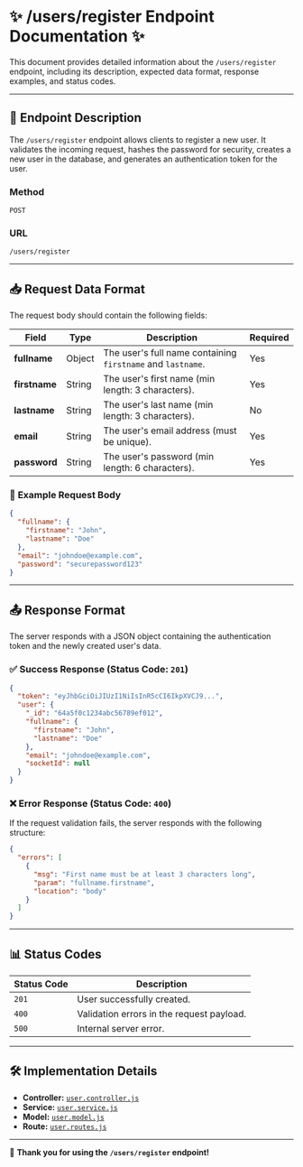 # ✨ **/users/register Endpoint Documentation** ✨

This document provides detailed information about the `/users/register` endpoint, including its description, expected data format, response examples, and status codes.

---

## 🚀 **Endpoint Description**
The `/users/register` endpoint allows clients to register a new user. It validates the incoming request, hashes the password for security, creates a new user in the database, and generates an authentication token for the user.

### **Method**
`POST`

### **URL**
`/users/register`

---

## 📥 **Request Data Format**
The request body should contain the following fields:

| Field       | Type     | Description                                       | Required |
|-------------|----------|---------------------------------------------------|----------|
| **fullname**    | Object   | The user's full name containing `firstname` and `lastname`. | Yes      |
| **firstname**   | String   | The user's first name (min length: 3 characters). | Yes      |
| **lastname**    | String   | The user's last name (min length: 3 characters).  | No       |
| **email**       | String   | The user's email address (must be unique).        | Yes      |
| **password**    | String   | The user's password (min length: 6 characters).   | Yes      |

### 📝 **Example Request Body**
```json
{
  "fullname": {
    "firstname": "John",
    "lastname": "Doe"
  },
  "email": "johndoe@example.com",
  "password": "securepassword123"
}
```

---

## 📤 **Response Format**
The server responds with a JSON object containing the authentication token and the newly created user's data.

### ✅ **Success Response** (Status Code: `201`)
```json
{
  "token": "eyJhbGciOiJIUzI1NiIsInR5cCI6IkpXVCJ9...",
  "user": {
    "_id": "64a5f0c1234abc56789ef012",
    "fullname": {
      "firstname": "John",
      "lastname": "Doe"
    },
    "email": "johndoe@example.com",
    "socketId": null
  }
}
```

### ❌ **Error Response** (Status Code: `400`)
If the request validation fails, the server responds with the following structure:
```json
{
  "errors": [
    {
      "msg": "First name must be at least 3 characters long",
      "param": "fullname.firstname",
      "location": "body"
    }
  ]
}
```

---

## 📊 **Status Codes**
| Status Code | Description                              |
|-------------|------------------------------------------|
| `201`       | User successfully created.               |
| `400`       | Validation errors in the request payload.|
| `500`       | Internal server error.                   |

---

## 🛠 **Implementation Details**
- **Controller:** [`user.controller.js`](https://github.com/BikashOfficial/UBER/blob/main/Backend/controllers/user.controller.js)
- **Service:** [`user.service.js`](https://github.com/BikashOfficial/UBER/blob/main/Backend/services/user.service.js)
- **Model:** [`user.model.js`](https://github.com/BikashOfficial/UBER/blob/main/Backend/models/user.model.js)
- **Route:** [`user.routes.js`](https://github.com/BikashOfficial/UBER/blob/main/Backend/routes/user.routes.js)

---

🎉 **Thank you for using the `/users/register` endpoint!**
